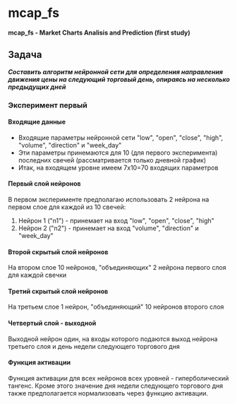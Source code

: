 # mcap_fs #
**mcap_fs - Market Charts Analisis and Prediction (first study)**

## Задача ##
***Составить алгоритм нейронной сети для определения направления движения цены на следующий торговый день, опираясь на несколько предыдущих дней***

### Эксперимент первый ###

#### Входящие данные ####
* Входящие параметры нейронной сети "low", "open", "close", "high", "volume", "direction" и "week_day"
* Эти параметры принемаются для 10 (для первого эксперимента) последних свечей (рассматривается только дневной график)
* Итак, на входящем уровне имеем 7х10=70 входящих параметров

#### Первый слой нейронов ####
В первом эксперименте предполагаю использовать 2 нейрона на первом слое для каждой из 10 свечей:
1. Нейрон 1 ("n1") - принемает на вход "low", "open", "close", "high"
2. Нейрон 2 ("n2") - принемает на вход "volume", "direction" и "week_day"

#### Второй скрытый слой нейронов ####
На втором слое 10 нейронов, "объединяющих" 2 нейрона первого слоя для каждой свечки

#### Третий скрытый слой нейронов ####
На третьем слое 1 нейрон, "объединяющий" 10 нейронов второго слоя

#### Четвертый слой - выходной ####
Выходной нейрон один, на входы которого подаются выход нейрона третьего слоя и день недели следующего торгового дня

#### Функция активации ####
Функция активации для всех нейронов всех уровней - гиперболический тангенс.
Кроме этого значение дня недели следующего торгового дня также предполагается нормализовать через функцию активации.
